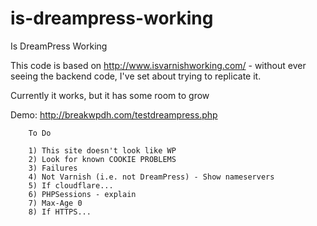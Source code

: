 # is-dreampress-working
Is DreamPress Working

This code is based on http://www.isvarnishworking.com/ - without ever seeing the backend code, I've set about trying to replicate it.

Currently it works, but it has some room to grow

Demo: http://breakwpdh.com/testdreampress.php

		To Do
		
		1) This site doesn't look like WP
		2) Look for known COOKIE PROBLEMS
		3) Failures
		4) Not Varnish (i.e. not DreamPress) - Show nameservers
		5) If cloudflare...
		6) PHPSessions - explain
		7) Max-Age 0
		8) If HTTPS...
